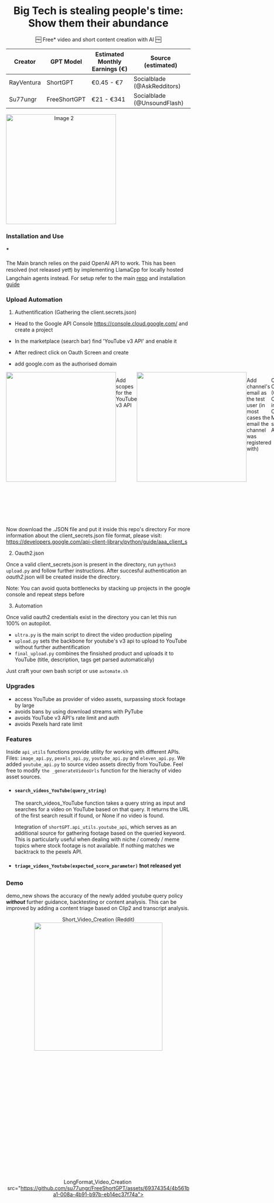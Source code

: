 <div align="center">

# Big Tech is stealing people's time: Show them their abundance
</div>

<div align="center">

  🆓 Free* video and short content creation with AI 🆓

 | Creator                  | GPT Model           | Estimated Monthly Earnings (€) | Source (estimated)                      |
| ------------------------ | ------------------- | ----------------------------- | ---------------------------- |
| RayVentura               | ShortGPT            | €0.45 - €7                    | Socialblade (@AskRedditors)  |
| Su77ungr                 | FreeShortGPT        | €21  -  €341                    | Socialblade (@UnsoundFlash) |

</div>

<div align="center">
  <div style="display: flex;">
    <img width="300" src="https://github.com/su77ungr/FreeShortGPT/assets/69374354/2b98b086-12cc-4dc0-bebd-c34fb856ad01" alt="Image 2"></img>
  </div>
</div>


</div>


### Installation and Use

#### *
The Main branch relies on the paid OpenAI API to work. This has been resolved (not released yet❗) by implementing LlamaCpp for locally hosted Langchain agents instead.
For setup refer to the main [repo](https://docs.shortgpt.ai/docs/how-to-install) and installation [guide](https://docs.shortgpt.ai/docs/how-to-install)

### Upload Automation 

1. Authentification (Gathering the client.secrets.json)

- Head to the Google API Console https://console.cloud.google.com/ and create a project

- In the marketplace (search bar) find 'YouTube v3 API' and enable it

- After redirect click on Oauth Screen and create
  
- add google.com as the authorised domain

<div style="display: flex;">


<img width="300" src="https://github.com/su77ungr/FreeShortGPT/assets/69374354/47fc77a7-2111-489a-9b6e-f2434cbb44ea" >


Add scopes for the YouTube v3 API

<img width="300" src="https://github.com/su77ungr/FreeShortGPT/assets/69374354/dbd2abef-72d4-4303-b739-6be947f525b2">


Add channel's email as the test user (in most cases the email the channel was registered with) 


Create Credentials (OAuth Client ID) in the Credentials Menu and select Web App

- For Authorised redirect URIs use
    http:localhost:8080
    http:localhost:8080/
    http:localhost:8090
    http:localhost:8090/

  <img width="300" src="https://github.com/su77ungr/FreeShortGPT/assets/69374354/e0ca6e19-d466-42f2-bda8-cc477093f036">


</div>

Now download the .JSON file and put it inside this repo's directory 
For more information about the client_secrets.json file format, please visit:
https://developers.google.com/api-client-library/python/guide/aaa_client_s


2. Oauth2.json
   
Once a valid client_secrets.json is present in the directory, run `python3 upload.py` and follow further instructions. After succesful authentication an *oauth2*.json will be created inside the directory. 


Note: You can avoid quota bottlenecks by stacking up projects in the google console and repeat steps before 

3. Automation

Once valid oauth2 credentials exist in the directory you can let this run 100% on autopilot. 

- `ultra.py` is the main script to direct the video production pipeling
- `upload.py` sets the backbone for youtube's v3 api to upload to YouTube without further authentification
- `final_upload.py` combines the finsished product and uploads it to YouTube (title, description, tags get parsed automatically)

Just craft your own bash script or use `automate.sh`


### Upgrades
- access YouTube as provider of video assets, surpassing stock footage by large
- avoids bans by using download streams with PyTube
- avoids YouTube v3 API's rate limit and auth
- avoids Pexels hard rate limit 

### Features 


Inside `api_utils` functions provide utility for working with different APIs. Files: `image_api.py`, `pexels_api.py`,  `youtube_api.py` and `eleven_api.py`. We added  `youtube_api.py` to source video assets directly from YouTube. Feel free to modify `the _generateVideoUrls` function for the hierachy of video asset sources. 

-  #### `search_videos_YouTube(query_string)`
  
      The search_videos_YouTube function takes a query string as input and searches for a video on YouTube based on that query. It returns the URL of the first search result if found, or None if no video is found.
      
      Integration of `shortGPT.api_utils.youtube_api`, which serves as an additional source for gathering footage based on the queried keyword. This is particularly useful when dealing with niche / comedy / meme topics where stock footage is not available. If nothing matches we backtrack to the pexels API. 

-  #### `triage_videos_Youtube(expected_score_parameter)` ❗not released yet

### Demo

demo_new shows the accuracy of the newly added youtube query policy ***without*** further guidance, backtesting or content analysis. This can be improved by adding a content triage based on Clip2 and transcript analysis. 



<div align="center">
Short_Video_Creation (Reddit)
<img width="350" src="https://github.com/su77ungr/FreeShortGPT/assets/69374354/5a8e3032-982e-48da-bf17-76ed93d08fe5">


LongFormat_Video_Creation
<img height="350"> src="https://github.com/su77ungr/FreeShortGPT/assets/69374354/4b561ba1-008a-4b91-b97b-eb14ec37f74a">

</div>
